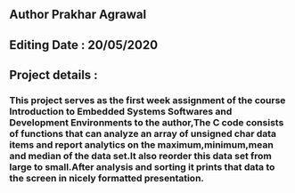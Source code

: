 ## Author Prakhar Agrawal
## Editing Date : 20/05/2020
## Project details : 
### This project serves as the first week assignment of the course Introduction to Embedded Systems Softwares and Development Environments to the author,The C code consists of functions that can analyze an array of unsigned char data items and report analytics on the maximum,minimum,mean and median of the data set.It also reorder this data set from large to small.After analysis and sorting it prints that data to the screen in nicely formatted presentation.
